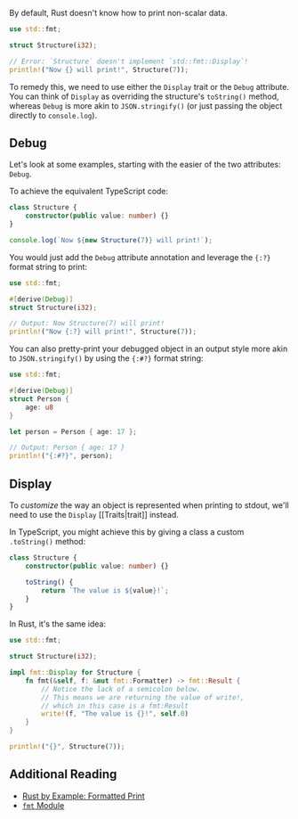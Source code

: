 By default, Rust doesn't know how to print non-scalar data.

```rust
use std::fmt;

struct Structure(i32);

// Error: `Structure` doesn't implement `std::fmt::Display`!
println!("Now {} will print!", Structure(7));
```

To remedy this, we need to use either the `Display` trait or the `Debug` attribute. You can think of `Display` as overriding the structure's `toString()` method, whereas `Debug` is more akin to `JSON.stringify()` (or just passing the object directly to `console.log`).

## Debug

Let's look at some examples, starting with the easier of the two attributes: `Debug`.

To achieve the equivalent TypeScript code:

```typescript
class Structure { 
	constructor(public value: number) {} 
}

console.log(`Now ${new Structure(7)} will print!`);
```

You would just add the `Debug` attribute annotation and leverage the `{:?}` format string to print:

```rust
use std::fmt;

#[derive(Debug)]
struct Structure(i32);

// Output: Now Structure(7) will print!
println!("Now {:?} will print!", Structure(7));
```

You can also pretty-print your debugged object in an output style more akin to `JSON.stringify()` by using the `{:#?}` format string: 

```rust
use std::fmt;

#[derive(Debug)]
struct Person {
	age: u8 
}

let person = Person { age: 17 };

// Output: Person { age: 17 }
println!("{:#?}", person);
```
## Display

To *customize* the way an object is represented when printing to stdout, we'll need to use the `Display` [[Traits|trait]] instead. 

In TypeScript, you might achieve this by giving a class a custom `.toString()` method:

```typescript
class Structure { 
	constructor(public value: number) {} 

	toString() {
		return `The value is ${value}!`;
	}
}
```

In Rust, it's the same idea:

```rust
use std::fmt;

struct Structure(i32);

impl fmt::Display for Structure {
	fn fmt(&self, f: &mut fmt::Formatter) -> fmt::Result { 
		// Notice the lack of a semicolon below. 
		// This means we are returning the value of write!,
		// which in this case is a fmt:Result
		write!(f, "The value is {}!", self.0)
	} 
}

println!("{}", Structure(7));
```

## Additional Reading

- [Rust by Example: Formatted Print](https://doc.rust-lang.org/rust-by-example/hello/print.html)
- [`fmt` Module](https://doc.rust-lang.org/std/fmt)